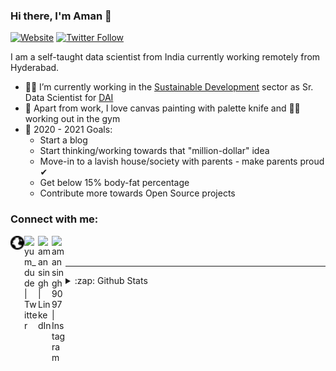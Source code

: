 ### Hi there, I'm Aman 👋

[![Website](https://img.shields.io/website?label=aman-singh.com&style=for-the-badge&url=https%3A%2F%2Faman-singh.com)](https://aman-singh.com/)
[![Twitter Follow](https://img.shields.io/twitter/follow/yum_dude?color=1DA1F2&logo=twitter&style=for-the-badge)](https://twitter.com/intent/follow?original_referer=https%3A%2F%2Fgithub.com%2Fyum_dude&screen_name=yum_dude)

I am a self-taught data scientist from India currently working remotely from Hyderabad.

- 👨‍💻 I’m currently working in the [Sustainable Development](https://www.un.org/development/desa/dspd/2030agenda-sdgs.html) sector as Sr. Data Scientist for [DAI](https://www.dai.com/)
- 🎨 Apart from work, I love canvas painting with palette knife and 🏋️‍♀️ working out in the gym
- 🥅 2020 - 2021 Goals:
  - Start a blog
  - Start thinking/working towards that "million-dollar" idea
  - Move-in to a lavish house/society with parents - make parents proud ✔
  - Get below 15% body-fat percentage
  - Contribute more towards Open Source projects

### Connect with me:

[<img align="left" alt="aman-singh.com" width="22px" src="https://raw.githubusercontent.com/iconic/open-iconic/master/svg/globe.svg" />][website]
<!-- [<img align="left" alt="amansingh9097 | Medium" width="22px" src="https://cdn.jsdelivr.net/npm/simple-icons@v3/icons/medium.svg" />][medium] -->
<!-- [<img align="left" alt="amansingh9097 | YouTube" width="22px" src="https://cdn.jsdelivr.net/npm/simple-icons@v3/icons/youtube.svg" />][youtube] -->
[<img align="left" alt="yum_dude | Twitter" width="22px" src="https://cdn.jsdelivr.net/npm/simple-icons@v3/icons/twitter.svg" />][twitter]
[<img align="left" alt="amansingh | LinkedIn" width="22px" src="https://cdn.jsdelivr.net/npm/simple-icons@v3/icons/linkedin.svg" />][linkedin]
[<img align="left" alt="amansingh9097 | Instagram" width="22px" src="https://cdn.jsdelivr.net/npm/simple-icons@v3/icons/instagram.svg" />][Instagram]

<br />
<br />

---
<details>
  <summary>:zap: Github Stats</summary>

  <img align="left" alt="amansingh9097's Github Stats" src="https://github-readme-stats.vercel.app/api?username=amansingh9097&show_icons=true&hide_border=true" />

</details>


[website]: https://aman-singh.com/
[twitter]: https://twitter.com/yum_dude/
<!-- [youtube]: https://www.youtube.com/channel/amansingh9097/ -->
[linkedin]: https://linkedin.com/in/amansingh/
<!-- [medium]: https://medium.com/@loganyang -->
[instagram]: https://instagram.com/amansingh9097/
